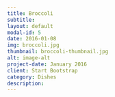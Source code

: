 ```yaml
---
title: Broccoli
subtitle: 
layout: default
modal-id: 5
date: 2016-01-08
img: broccoli.jpg
thumbnail: broccoli-thumbnail.jpg
alt: image-alt
project-date: January 2016
client: Start Bootstrap
category: Dishes
description: 
---
```

